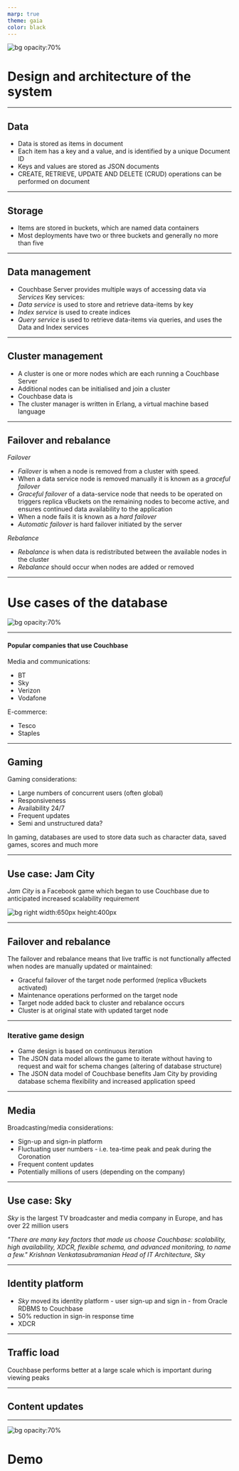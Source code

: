 ```yaml
---
marp: true
theme: gaia
color: black
---
```


![bg opacity:70%](background.jpeg)

# Design and architecture of the system

---

## Data

- Data is stored as items in document
- Each item has a key and a value, and is identified by a unique Document ID
- Keys and values are stored as JSON documents
- CREATE, RETRIEVE, UPDATE AND DELETE (CRUD) operations can be performed on document

---

## Storage

- Items are stored in buckets, which are named data containers
- Most deployments have two or three buckets and generally no more than five

---

## Data management

- Couchbase Server provides multiple ways of accessing data via _Services_
  Key services:
- _Data service_ is used to store and retrieve data-items by key
- _Index service_ is used to create indices
- _Query service_ is used to retrieve data-items via queries, and uses the Data and Index services

---

## Cluster management

- A cluster is one or more nodes which are each running a Couchbase Server
- Additional nodes can be initialised and join a cluster
- Couchbase data is
- The cluster manager is written in Erlang, a virtual machine based language

---

## Failover and rebalance

_Failover_

- _Failover_ is when a node is removed from a cluster with speed.
- When a data service node is removed manually it is known as a _graceful failover_
- _Graceful failover_ of a data-service node that needs to be operated on triggers replica vBuckets on the remaining nodes to become active, and ensures continued data availability to the application
- When a node fails it is known as a _hard failover_
- _Automatic failover_ is hard failover initiated by the server

_Rebalance_

- _Rebalance_ is when data is redistributed between the available nodes in the cluster
- _Rebalance_ should occur when nodes are added or removed

---

# Use cases of the database

![bg opacity:70%](background.jpeg)

---

#### Popular companies that use Couchbase

Media and communications:

- BT
- Sky
- Verizon
- Vodafone

E-commerce:

- Tesco
- Staples

---

## Gaming

Gaming considerations:

- Large numbers of concurrent users (often global)
- Responsiveness
- Availability 24/7
- Frequent updates
- Semi and unstructured data?

In gaming, databases are used to store data such as character data, saved games, scores and much more

---

## Use case: Jam City

_Jam City_ is a Facebook game which began to use Couchbase due to anticipated increased scalability requirement

![bg right width:650px height:400px](jam-city.jpeg)

---

## Failover and rebalance

The failover and rebalance means that live traffic is not functionally affected when nodes are manually updated or maintained:

- Graceful failover of the target node performed (replica vBuckets activated)
- Maintenance operations performed on the target node
- Target node added back to cluster and rebalance occurs
- Cluster is at original state with updated target node

---

### Iterative game design

- Game design is based on continuous iteration
- The JSON data model allows the game to iterate without having to request and wait for schema changes (altering of database structure)
- The JSON data model of Couchbase benefits Jam City by providing database schema flexibility and increased application speed
<!-- - Iterative game design includes planning, design, coding, testing, release and evaluation -->

---

## Media

Broadcasting/media considerations:

- Sign-up and sign-in platform
- Fluctuating user numbers - i.e. tea-time peak and peak during the Coronation
- Frequent content updates
- Potentially millions of users (depending on the company)

---

## Use case: Sky

_Sky_ is the largest TV broadcaster and media company in Europe, and has over 22 million users

_"There are many key factors that made us choose Couchbase: scalability, high availability, XDCR, flexible schema, and advanced monitoring, to name a few."
Krishnan Venkatasubramanian
Head of IT Architecture, Sky_

---

## Identity platform

- _Sky_ moved its identity platform - user sign-up and sign in - from Oracle RDBMS to Couchbase
- 50% reduction in sign-in response time
- XDCR

---

## Traffic load

Couchbase performs better at a large scale which is important during viewing peaks

---

## Content updates

---

![bg opacity:70%](background.jpeg)

# Demo
